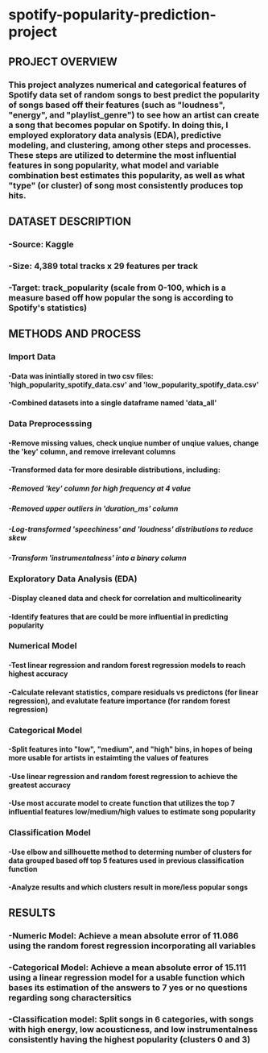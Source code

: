 # spotify-popularity-prediction-project

## **PROJECT OVERVIEW**
### This project analyzes numerical and categorical features of Spotify data set of random songs to best predict the popularity of songs based off their features (such as "loudness", "energy", and "playlist_genre") to see how an artist can create a song that becomes popular on Spotify. In doing this, I employed exploratory data analysis (EDA), predictive modeling, and clustering, among other steps and processes. These steps are utilized to determine the most influential features in song popularity, what model and variable combination best estimates this popularity, as well as what "type" (or cluster) of song most consistently produces top hits.

## **DATASET DESCRIPTION**
### -Source: Kaggle
### -Size: 4,389 total tracks x 29 features per track
### -Target: track_popularity (scale from 0-100, which is a measure based off how popular the song is according to Spotify's statistics)

## **METHODS AND PROCESS**
### Import Data
#### -Data was inintially stored in two csv files: 'high_popularity_spotify_data.csv' and 'low_popularity_spotify_data.csv'
#### -Combined datasets into a single dataframe named 'data_all'
### Data Preprocesssing
#### -Remove missing values, check unqiue number of unqiue values, change the 'key' column, and remove irrelevant columns
#### -Transformed data for more desirable distributions, including: 
##### -Removed 'key' column for high frequency at 4 value
##### -Removed upper outliers in 'duration_ms' column
##### -Log-transformed 'speechiness' and 'loudness' distributions to reduce skew
##### -Transform 'instrumentalness' into a binary column
### Exploratory Data Analysis (EDA)
#### -Display cleaned data and check for correlation and multicolinearity
#### -Identify features that are could be more influential in predicting popularity
### Numerical Model
#### -Test linear regression and random forest regression models to reach highest accuracy
#### -Calculate relevant statistics, compare residuals vs predictons (for linear regression), and evalutate feature importance (for random forest regression)
### Categorical Model
#### -Split features into "low", "medium", and "high" bins, in hopes of being more usable for artists in estaimting the values of features
#### -Use linear regression and random forest regression to achieve the greatest accuracy
#### -Use most accurate model to create function that utilizes the top 7 influential features low/medium/high values to estimate song popularity
### Classification Model
#### -Use elbow and sillhouette method to determing number of clusters for data grouped based off top 5 features used in previous classification function
#### -Analyze results and which clusters result in more/less popular songs

## **RESULTS**
### -Numeric Model: Achieve a mean absolute error of 11.086 using the random forest regression incorporating all variables
### -Categorical Model: Achieve a mean absolute error of 15.111 using a linear regression model for a usable function which bases its estimation of the answers to 7 yes or no questions regarding song charactersitics
### -Classification model: Split songs in 6 categories, with songs with high energy, low acousticness, and low instrumentalness consistently having the highest popularity (clusters 0 and 3)

